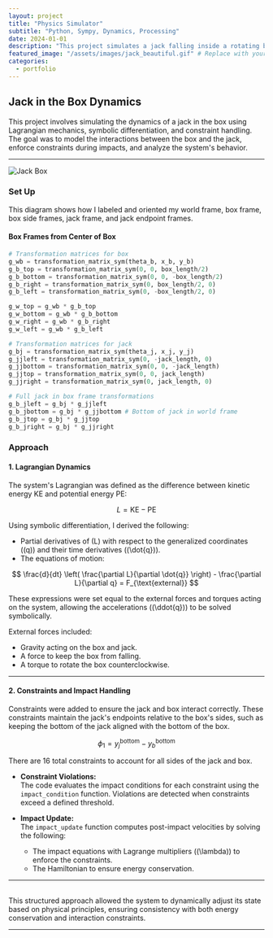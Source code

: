 ```yaml
---
layout: project
title: "Physics Simulator"
subtitle: "Python, Sympy, Dynamics, Processing"
date: 2024-01-01
description: "This project simulates a jack falling inside a rotating box using constrained Euler Lagrange equations to calculate and simulate impacts."
featured_image: "/assets/images/jack_beautiful.gif" # Replace with your thumbnail image or GIF
categories:
  - portfolio
---
```


## **Jack in the Box Dynamics**

This project involves simulating the dynamics of a jack in the box using Lagrangian mechanics, symbolic differentiation, and constraint handling. The goal was to model the interactions between the box and the jack, enforce constraints during impacts, and analyze the system's behavior.

---
![Jack Box]({{site.baseurl}}/assets/images/jack_beautiful.gif)



### **Set Up**

This diagram shows how I labeled and oriented my world frame, box frame, box side frames, jack frame, and jack endpoint frames.

#### **Box Frames from Center of Box**
```python
# Transformation matrices for box
g_wb = transformation_matrix_sym(theta_b, x_b, y_b)
g_b_top = transformation_matrix_sym(0, 0, box_length/2)
g_b_bottom = transformation_matrix_sym(0, 0, -box_length/2)
g_b_right = transformation_matrix_sym(0, box_length/2, 0)
g_b_left = transformation_matrix_sym(0, -box_length/2, 0)

g_w_top = g_wb * g_b_top
g_w_bottom = g_wb * g_b_bottom
g_w_right = g_wb * g_b_right
g_w_left = g_wb * g_b_left

# Transformation matrices for jack
g_bj = transformation_matrix_sym(theta_j, x_j, y_j)
g_jjleft = transformation_matrix_sym(0, -jack_length, 0)
g_jjbottom = transformation_matrix_sym(0, 0, -jack_length)
g_jjtop = transformation_matrix_sym(0, 0, jack_length)
g_jjright = transformation_matrix_sym(0, jack_length, 0)

# Full jack in box frame transformations
g_b_jleft = g_bj * g_jjleft
g_b_jbottom = g_bj * g_jjbottom # Bottom of jack in world frame
g_b_jtop = g_bj * g_jjtop
g_b_jright = g_bj * g_jjright

``` 
### **Approach**

#### **1. Lagrangian Dynamics**
The system's Lagrangian was defined as the difference between kinetic energy KE and potential energy PE:

$$
L = \text{KE} - \text{PE}
$$


Using symbolic differentiation, I derived the following:
- Partial derivatives of \(L\) with respect to the generalized coordinates (\(q\)) and their time derivatives (\(\dot{q}\)).
- The equations of motion:

$$
\frac{d}{dt} \left( \frac{\partial L}{\partial \dot{q}} \right) - \frac{\partial L}{\partial q} = F_{\text{external}}
$$



These expressions were set equal to the external forces and torques acting on the system, allowing the accelerations (\(\ddot{q}\)) to be solved symbolically.

External forces included:
- Gravity acting on the box and jack.
- A force to keep the box from falling.
- A torque to rotate the box counterclockwise.

---

#### **2. Constraints and Impact Handling**
Constraints were added to ensure the jack and box interact correctly. These constraints maintain the jack's endpoints relative to the box's sides, such as keeping the bottom of the jack aligned with the bottom of the box.

$$
\phi_1 = y_j^{\text{bottom}} - y_b^{\text{bottom}}
$$

There are 16 total constraints to account for all sides of the jack and box.

- **Constraint Violations:**  
  The code evaluates the impact conditions for each constraint using the `impact_condition` function. Violations are detected when constraints exceed a defined threshold.

- **Impact Update:**  
  The `impact_update` function computes post-impact velocities by solving the following:
  - The impact equations with Lagrange multipliers (\(\lambda\)) to enforce the constraints.
  - The Hamiltonian to ensure energy conservation.


---
\
This structured approach allowed the system to dynamically adjust its state based on physical principles, ensuring consistency with both energy conservation and interaction constraints.


---